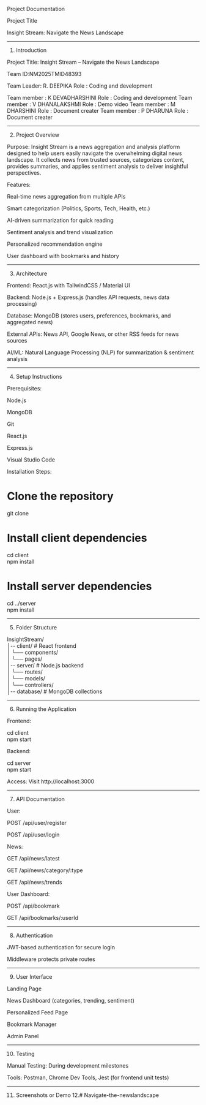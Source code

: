 Project Documentation

Project Title

Insight Stream: Navigate the News Landscape


---

1. Introduction

Project Title: Insight Stream – Navigate the News Landscape

Team ID:NM2025TMID48393

Team Leader: R. DEEPIKA
Role       : Coding and development

Team member : K DEVADHARSHINI
Role        : Coding and development
Team member : V DHANALAKSHMI
Role        : Demo video
Team member : M DHARSHINI
Role        : Document creater
Team member : P DHARUNA
Role        : Document creater




---

2. Project Overview

Purpose:
Insight Stream is a news aggregation and analysis platform designed to help users easily navigate the overwhelming digital news landscape. It collects news from trusted sources, categorizes content, provides summaries, and applies sentiment analysis to deliver insightful perspectives.

Features:

Real-time news aggregation from multiple APIs

Smart categorization (Politics, Sports, Tech, Health, etc.)

AI-driven summarization for quick reading

Sentiment analysis and trend visualization

Personalized recommendation engine

User dashboard with bookmarks and history




---

3. Architecture

Frontend: React.js with TailwindCSS / Material UI

Backend: Node.js + Express.js (handles API requests, news data processing)

Database: MongoDB (stores users, preferences, bookmarks, and aggregated news)

External APIs: News API, Google News, or other RSS feeds for news sources

AI/ML: Natural Language Processing (NLP) for summarization & sentiment analysis



---

4. Setup Instructions

Prerequisites:

Node.js

MongoDB

Git

React.js

Express.js

Visual Studio Code


Installation Steps:

# Clone the repository
git clone <repo-link>  

# Install client dependencies
cd client  
npm install  

# Install server dependencies
cd ../server  
npm install



---

5. Folder Structure

InsightStream/  
│-- client/        # React frontend  
│   └── components/  
│   └── pages/  
│-- server/        # Node.js backend  
│   └── routes/  
│   └── models/  
│   └── controllers/  
│-- database/      # MongoDB collections


---

6. Running the Application

Frontend:

cd client  
npm start

Backend:

cd server  
npm start

Access: Visit http://localhost:3000



---

7. API Documentation

User:

POST /api/user/register

POST /api/user/login


News:

GET /api/news/latest

GET /api/news/category/:type

GET /api/news/trends


User Dashboard:

POST /api/bookmark

GET /api/bookmarks/:userId




---

8. Authentication

JWT-based authentication for secure login

Middleware protects private routes



---

9. User Interface

Landing Page

News Dashboard (categories, trending, sentiment)

Personalized Feed Page

Bookmark Manager

Admin Panel



---

10. Testing

Manual Testing: During development milestones

Tools: Postman, Chrome Dev Tools, Jest (for frontend unit tests)



---

11. Screenshots or Demo
12.# Navigate-the-newslandscape

